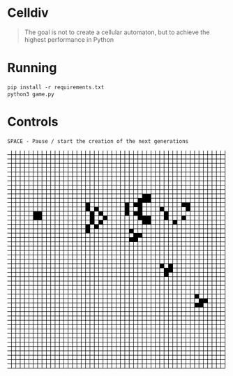 # Celldiv

> The goal is not to create a cellular automaton, but to achieve the highest performance in Python

# Running
```
pip install -r requirements.txt
python3 game.py
```

# Controls
```
SPACE - Pause / start the creation of the next generations
```

![Gun Gif](/img/gun.gif)

